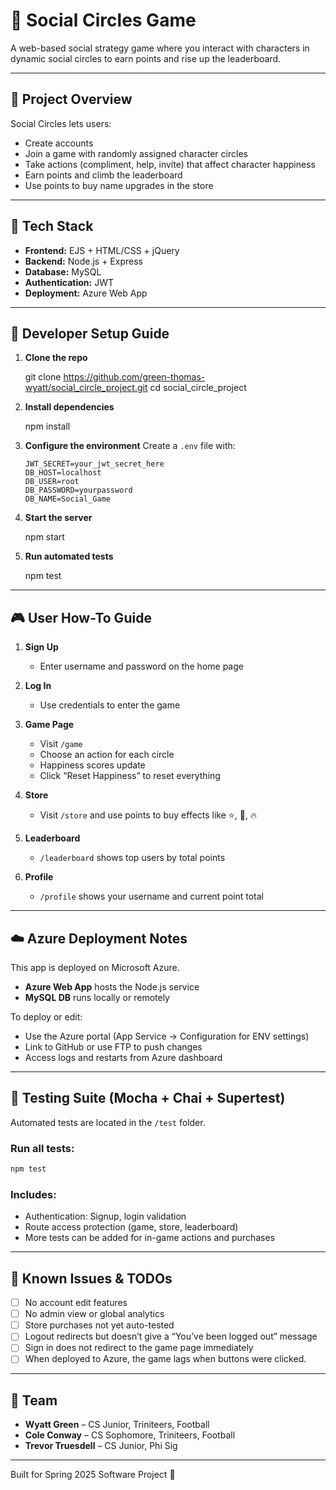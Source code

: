 
# 🎉 Social Circles Game

A web-based social strategy game where you interact with characters in dynamic social circles to earn points and rise up the leaderboard.

---

## 🧠 Project Overview

Social Circles lets users:
- Create accounts
- Join a game with randomly assigned character circles
- Take actions (compliment, help, invite) that affect character happiness
- Earn points and climb the leaderboard
- Use points to buy name upgrades in the store

---

## 🚀 Tech Stack

- **Frontend:** EJS + HTML/CSS + jQuery
- **Backend:** Node.js + Express
- **Database:** MySQL
- **Authentication:** JWT
- **Deployment:** Azure Web App

---

## 🔧 Developer Setup Guide

1. **Clone the repo**
  
   git clone https://github.com/green-thomas-wyatt/social_circle_project.git
   cd social_circle_project


2. **Install dependencies**
   
   npm install
  

3. **Configure the environment**
   Create a `.env` file with:
   ```env
   JWT_SECRET=your_jwt_secret_here
   DB_HOST=localhost
   DB_USER=root
   DB_PASSWORD=yourpassword
   DB_NAME=Social_Game
   ```

4. **Start the server**
  
    npm start
   

5. **Run automated tests**
   
   npm test


---

## 🎮 User How-To Guide

1. **Sign Up**
   - Enter username and password on the home page

2. **Log In**
   - Use credentials to enter the game

3. **Game Page**
   - Visit `/game`
   - Choose an action for each circle
   - Happiness scores update
   - Click “Reset Happiness” to reset everything

4. **Store**
   - Visit `/store` and use points to buy effects like ⭐, 💎, 🔥

5. **Leaderboard**
   - `/leaderboard` shows top users by total points

6. **Profile**
   - `/profile` shows your username and current point total

---

## ☁️ Azure Deployment Notes

This app is deployed on Microsoft Azure.

- **Azure Web App** hosts the Node.js service
- **MySQL DB** runs locally or remotely

To deploy or edit:
- Use the Azure portal (App Service → Configuration for ENV settings)
- Link to GitHub or use FTP to push changes
- Access logs and restarts from Azure dashboard

---

## 🧪 Testing Suite (Mocha + Chai + Supertest)

Automated tests are located in the `/test` folder.

### Run all tests:
```bash
npm test
```

### Includes:
- Authentication: Signup, login validation
- Route access protection (game, store, leaderboard)
- More tests can be added for in-game actions and purchases

---

## 🐞 Known Issues & TODOs

- [ ] No account edit features
- [ ] No admin view or global analytics
- [ ] Store purchases not yet auto-tested
- [ ] Logout redirects but doesn’t give a “You’ve been logged out” message
- [ ] Sign in does not redirect to the game page immediately
- [ ] When deployed to Azure, the game lags when buttons were clicked.

---

## 🤝 Team

- **Wyatt Green** – CS Junior, Triniteers, Football
- **Cole Conway** – CS Sophomore, Triniteers, Football
- **Trevor Truesdell** – CS Junior, Phi Sig

---

Built for Spring 2025 Software Project 🚀
